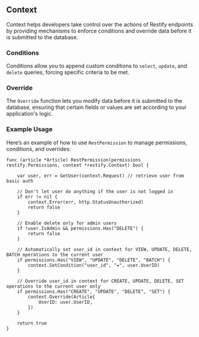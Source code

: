 ## Context

Context helps developers take control over the actions of Restify endpoints by providing mechanisms to enforce conditions and override data before it is submitted to the database.

### Conditions

Conditions allow you to append custom conditions to `select`, `update`, and `delete` queries, forcing specific criteria to be met.

### Override

The `Override` function lets you modify data before it is submitted to the database, ensuring that certain fields or values are set according to your application's logic.

### Example Usage

Here’s an example of how to use `RestPermission` to manage permissions, conditions, and overrides:

```golang
func (article *Article) RestPermission(permissions restify.Permissions, context *restify.Context) bool {

    var user, err = GetUser(context.Request) // retrieve user from basic auth

    // Don't let user do anything if the user is not logged in
    if err != nil {
        context.Error(err, http.StatusUnauthorized)
        return false
    }

    // Enable delete only for admin users
    if !user.IsAdmin && permissions.Has("DELETE") {
        return false
    }

    // Automatically set user_id in context for VIEW, UPDATE, DELETE, BATCH operations to the current user
    if permissions.Has("VIEW", "UPDATE", "DELETE", "BATCH") {
        context.SetCondition("user_id", "=", user.UserID)
    }

    // Override user_id in context for CREATE, UPDATE, DELETE, SET operations to the current user only
    if permissions.Has("CREATE", "UPDATE", "DELETE", "SET") {
        context.Override(Article{
            UserID: user.UserID,
        })
    }

    return true
}
```